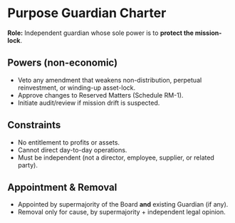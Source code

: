 # Purpose Guardian Charter

**Role:** Independent guardian whose sole power is to **protect the mission-lock**.

## Powers (non-economic)
- Veto any amendment that weakens non-distribution, perpetual reinvestment, or winding-up asset-lock.
- Approve changes to Reserved Matters (Schedule RM-1).
- Initiate audit/review if mission drift is suspected.

## Constraints
- No entitlement to profits or assets.
- Cannot direct day-to-day operations.
- Must be independent (not a director, employee, supplier, or related party).

## Appointment & Removal
- Appointed by supermajority of the Board **and** existing Guardian (if any).
- Removal only for cause, by supermajority + independent legal opinion.
